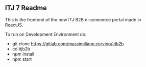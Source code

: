 ## ITJ 7 Readme

This is the frontend of the new ITJ B2B e-commerce portal made in ReactJS.

To run on Development Environment do:
- git clone https://gitlab.com/massimiliano.corvino/itjb2b
- cd itjb2b
- npm install
- npm start